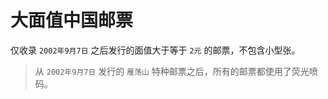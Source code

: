 # 大面值中国邮票

仅收录 `2002年9月7日` 之后发行的面值大于等于 `2元` 的邮票，不包含小型张。

> 从 `2002年9月7日` 发行的 `雁荡山` 特种邮票之后，所有的邮票都使用了荧光喷码。
